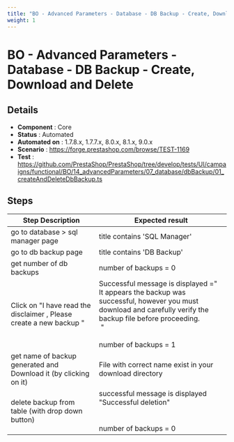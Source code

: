 ```yaml
---
title: "BO - Advanced Parameters - Database - DB Backup - Create, Download and Delete"
weight: 1
---
```


# BO - Advanced Parameters - Database - DB Backup - Create, Download and Delete
## Details
* **Component** : Core
* **Status** : Automated
* **Automated on** : 1.7.8.x, 1.7.7.x, 8.0.x, 8.1.x, 9.0.x
* **Scenario** : https://forge.prestashop.com/browse/TEST-1169
* **Test** : https://github.com/PrestaShop/PrestaShop/tree/develop/tests/UI/campaigns/functional/BO/14_advancedParameters/07_database/dbBackup/01_createAndDeleteDbBackup.ts

## Steps
| Step Description | Expected result |
| ----- | ----- |
| go to database > sql manager page | title contains 'SQL Manager' |
| go to db backup page | title contains 'DB Backup' |
| get number of db backups | number of backups = 0 |
| Click on "I have read the disclaimer , Please create a new backup " | Successful message is displayed ="<br>It appears the backup was successful, however you must download and carefully verify the backup file before proceeding.<br> "<br><br>number of backups = 1 |
| get name of backup generated and Download it (by clicking on it) | File with correct name exist in your download directory |
| delete backup from table (with drop down button) | successful message is displayed "Successful deletion"<br><br><br>number of backups = 0 |
